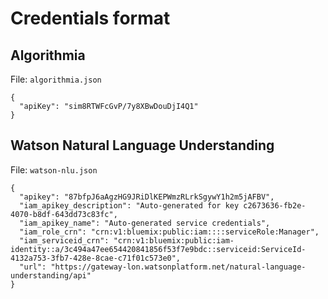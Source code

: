 # Credentials format

## Algorithmia

File: `algorithmia.json`

```
{
  "apiKey": "sim8RTWFcGvP/7y8XBwDouDjI4Q1"
}
```

## Watson Natural Language Understanding

File: `watson-nlu.json`

```
{
  "apikey": "87bfpJ6aAgzHG9JRiDlKEPWmzRLrkSgywY1h2m5jAFBV",
  "iam_apikey_description": "Auto-generated for key c2673636-fb2e-4070-b8df-643dd73c83fc",
  "iam_apikey_name": "Auto-generated service credentials",
  "iam_role_crn": "crn:v1:bluemix:public:iam::::serviceRole:Manager",
  "iam_serviceid_crn": "crn:v1:bluemix:public:iam-identity::a/3c494a47ee654420841856f53f7e9bdc::serviceid:ServiceId-4132a753-3fb7-428e-8cae-c71f01c573e0",
  "url": "https://gateway-lon.watsonplatform.net/natural-language-understanding/api"
}
```

